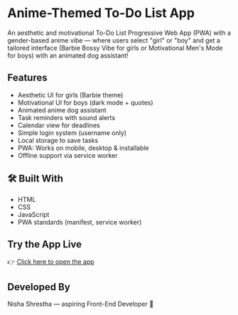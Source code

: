 #  Anime-Themed To-Do List App

An aesthetic and motivational To-Do List Progressive Web App (PWA) with a gender-based anime vibe — where users select "girl" or "boy" and get a tailored interface (Barbie Bossy Vibe for girls or Motivational Men's Mode for boys) with an animated dog assistant!

##  Features

-  Aesthetic UI for girls (Barbie theme)
-  Motivational UI for boys (dark mode + quotes)
-  Animated anime dog assistant
-  Task reminders with sound alerts
-  Calendar view for deadlines
-  Simple login system (username only)
-  Local storage to save tasks
-  PWA: Works on mobile, desktop & installable
-  Offline support via service worker

## 🛠 Built With

- HTML
- CSS
- JavaScript
- PWA standards (manifest, service worker)

##  Try the App Live

👉 [Click here to open the app](https://github.com/nishashrestha24/Ok-To-Do-App/)

##  Developed By

Nisha Shrestha — aspiring Front-End Developer 🚀

